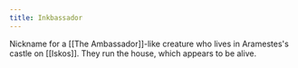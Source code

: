 ```yaml
---
title: Inkbassador
---
```


Nickname for a [[The Ambassador]]-like creature who lives in Aramestes's castle on [[Iskos]]. They run the house, which appears to be alive. 